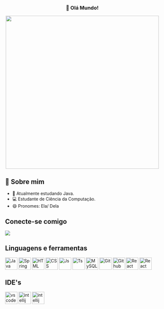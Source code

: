 <span align="center">

### 👋 Olá Mundo!

</span>

<div align="center">
<img src="https://github.com/dori-minante/dori-minante/assets/99691142/381d33f7-24ae-4732-bb46-914d9fe35a91" width="500px" />
</div>

## 🚀 Sobre mim

- 🌱 Atualmente estudando Java.
- 💻 Estudante de Ciência da Computação.
- 😄 Pronomes: Ela/ Dela

<h2>Conecte-se comigo</h2>

  <a href="https://www.linkedin.com/in/dorivaniasm/" target="_blank"><img src="https://img.shields.io/badge/-LinkedIn-%230077B5?style=for-the-badge&logo=linkedin&logoColor=white" target="_blank"></a> 
  
<div> 
  <h2>Linguagens e ferramentas</h2>

  <img align="center" alt="Java" height="40" width="40" src="https://cdn.jsdelivr.net/gh/devicons/devicon@latest/icons/java/java-original.svg"/>
  <img align="center" alt="Spring" height="40" width="40" src="https://cdn.jsdelivr.net/gh/devicons/devicon@latest/icons/spring/spring-original-wordmark.svg"/>            
  <img align="center" alt="HTML" height="40" width="40" src="https://cdn.jsdelivr.net/gh/devicons/devicon@latest/icons/html5/html5-original.svg"/> 
  <img align="center" alt="CSS" height="40" width="40" src="https://cdn.jsdelivr.net/gh/devicons/devicon@latest/icons/css3/css3-original.svg"/>
  <img align="center" alt="Js" height="40" width="40" src="https://cdn.jsdelivr.net/gh/devicons/devicon@latest/icons/javascript/javascript-original.svg"/>   
  <img align="center" alt="Ts" height="40" width="40" src="https://cdn.jsdelivr.net/gh/devicons/devicon@latest/icons/typescript/typescript-original.svg"/>
          
  <img align="center" alt="MySQL" height="40" width="40" src="https://cdn.jsdelivr.net/gh/devicons/devicon@latest/icons/mysql/mysql-original-wordmark.svg"/>
  <img align="center" alt="Git" height="40" width="40" src="https://cdn.jsdelivr.net/gh/devicons/devicon@latest/icons/git/git-original.svg"/>
  <img align="center" alt="Github" height="40" width="40" src="https://cdn.jsdelivr.net/gh/devicons/devicon@latest/icons/github/github-original-wordmark.svg"/>
  <img align="center" alt="React" height="40" width="40" src="https://cdn.jsdelivr.net/gh/devicons/devicon@latest/icons/react/react-original-wordmark.svg"/>  
  <img align="center" alt="React" height="40" width="40" src="https://cdn.jsdelivr.net/gh/devicons/devicon@latest/icons/tailwindcss/tailwindcss-original.svg"/>
          

  <h2>IDE's</h2>
  <img align="center"alt="vscode" height="40" width="40" src="https://cdn.jsdelivr.net/gh/devicons/devicon@latest/icons/vscode/vscode-original.svg"/>  
  <img align="center"alt="intellij" height="40" width="40" src="https://cdn.jsdelivr.net/gh/devicons/devicon@latest/icons/intellij/intellij-original.svg"/>  
  <img align="center"alt="intellij" height="40" width="40" src="https://cdn.jsdelivr.net/gh/devicons/devicon@latest/icons/eclipse/eclipse-original.svg"/>    
 </div>

  
